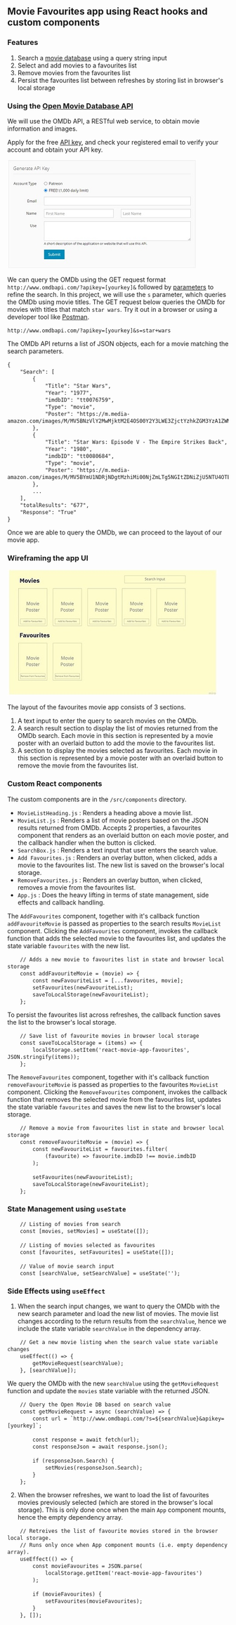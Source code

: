 ## Movie Favourites app using React hooks and custom components
### Features
1. Search a [movie database](http://www.omdbapi.com/) using a query string input
2. Select and add movies to a favourites list
3. Remove movies from the favourites list
4. Persist the favourites list between refreshes by storing list in browser's local storage

### Using the [Open Movie Database API](http://www.omdbapi.com/)
We will use the OMDb API, a RESTful web service, to obtain movie information and images.  

Apply for the free [API key](http://www.omdbapi.com/apikey.aspx), and check your registered email to verify your account and obtain your API key.

![Apply for free API key](/public/images/apikey.jpg)

We can query the OMDb using the GET request format `http://www.omdbapi.com/?apikey=[yourkey]&` followed by [parameters](http://www.omdbapi.com/#parameters) to refine the search.  In this project, we will use the `s` parameter, which queries the OMDb using movie titles. The GET request below queries the OMDb for movies with titles that match `star wars`.  Try it out in a browser or using a developer tool like [Postman](https://www.postman.com/).
```
http://www.omdbapi.com/?apikey=[yourkey]&s=star+wars
```

The OMDb API returns a list of JSON objects, each for a movie matching the search parameters.

```
{
    "Search": [
        {
            "Title": "Star Wars",
            "Year": "1977",
            "imdbID": "tt0076759",
            "Type": "movie",
            "Poster": "https://m.media-amazon.com/images/M/MV5BNzVlY2MwMjktM2E4OS00Y2Y3LWE3ZjctYzhkZGM3YzA1ZWM2XkEyXkFqcGdeQXVyNzkwMjQ5NzM@._V1_SX300.jpg"
        },
        {
            "Title": "Star Wars: Episode V - The Empire Strikes Back",
            "Year": "1980",
            "imdbID": "tt0080684",
            "Type": "movie",
            "Poster": "https://m.media-amazon.com/images/M/MV5BYmU1NDRjNDgtMzhiMi00NjZmLTg5NGItZDNiZjU5NTU4OTE0XkEyXkFqcGdeQXVyNzkwMjQ5NzM@._V1_SX300.jpg"
        },
        ...
    ],
    "totalResults": "677",
    "Response": "True"
}
```
Once we are able to query the OMDb, we can proceed to the layout of our movie app.

### Wireframing the app UI
![Layout design of the movie app](/public/images/wireframe.jpg)

The layout of the favourites movie app consists of 3 sections.
1. A text input to enter the query to search movies on the OMDb.
2. A search result section to display the list of movies returned from the OMDb search. Each movie in this section is represented by a movie poster with an overlaid button to add the movie to the favourites list. 
3. A section to display the movies selected as favourites. Each movie in this section is represented by a movie poster with an overlaid button to remove the movie from the favourites list.

### Custom React components
The custom components are in the `/src/components` directory.

- `MovieListHeading.js` : Renders a heading above a movie list.
- `MovieList.js` : Renders a list of movie posters based on the JSON results returned from OMDb. Accepts 2 properties, a favourites component that renders as an overlaid button on each movie poster, and the callback handler when the button is clicked.
- `SearchBox.js` : Renders a text input that user enters the search value.  
- `Add Favourites.js` : Renders an overlay button, when clicked, adds a movie to the favourites list. The new list is saved on the browser's local storage.
- `RemoveFavourites.js` :  Renders an overlay button, when clicked, removes a movie from the favourites list.
- `App.js` : Does the heavy lifting in terms of state management, side effects and callback handling.

The `AddFavourites` component, together with it's callback function `addFavouriteMovie` is passed as properties to the search results `MovieList` component.  Clicking the `AddFavourites` component, invokes the callback function that adds the selected movie to the favourites list, and updates the state variable `favourites` with the new list.
```
	// Adds a new movie to favourites list in state and browser local storage
	const addFavouriteMovie = (movie) => {
		const newFavouriteList = [...favourites, movie];
		setFavourites(newFavouriteList);
		saveToLocalStorage(newFavouriteList);
	};
```
To persist the favourites list across refreshes, the callback function saves the list to the browser's local storage.
```
	// Save list of favourite movies in browser local storage
	const saveToLocalStorage = (items) => {
		localStorage.setItem('react-movie-app-favourites', JSON.stringify(items));
	};
```

The `RemoveFavourites` component, together with it's callback function `removeFavouriteMovie` is passed as properties to the favourites `MovieList` component.  Clicking the `RemoveFavourites` component, invokes the callback function that removes the selected movie from the favourites list, updates the state variable `favourites` and saves the new list to the browser's local storage.
```
	// Remove a movie from favourites list in state and browser local storage
	const removeFavouriteMovie = (movie) => {
		const newFavouriteList = favourites.filter(
			(favourite) => favourite.imdbID !== movie.imdbID
		);

		setFavourites(newFavouriteList);
		saveToLocalStorage(newFavouriteList);
	};
```

### State Management using `useState`
```
	// Listing of movies from search
	const [movies, setMovies] = useState([]);

	// Listing of movies selected as favourites
	const [favourites, setFavourites] = useState([]);

	// Value of movie search input
	const [searchValue, setSearchValue] = useState('');
```

### Side Effects using `useEffect`
1. When the search input changes, we want to query the OMDb with the new search parameter and load the new list of movies.  The movie list changes according to the return results from the `searchValue`, hence we include the state variable `searchValue` in the dependency array.
```
	// Get a new movie listing when the search value state variable changes
	useEffect(() => {
		getMovieRequest(searchValue);
	}, [searchValue]);
```

We query the OMDb with the new `searchValue` using the `getMovieRequest` function and update the `movies` state variable with the returned JSON.
```
	// Query the Open Movie DB based on search value
	const getMovieRequest = async (searchValue) => {
		const url = `http://www.omdbapi.com/?s=${searchValue}&apikey=[yourkey]`;

		const response = await fetch(url);
		const responseJson = await response.json();

		if (responseJson.Search) {
			setMovies(responseJson.Search);
		}
	};
```


2. When the browser refreshes, we want to load the list of favourites movies previously selected (which are stored in the browser's local storage).  This is only done once when the main `App` component mounts, hence the empty dependency array. 
```
 	// Retreives the list of favourite movies stored in the browser local storage.
	// Runs only once when App component mounts (i.e. empty dependency array).
	useEffect(() => {
		const movieFavourites = JSON.parse(
			localStorage.getItem('react-movie-app-favourites')
		);

		if (movieFavourites) {
			setFavourites(movieFavourites);
		}
	}, []);
```
